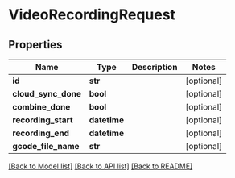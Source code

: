 # VideoRecordingRequest


## Properties
Name | Type | Description | Notes
------------ | ------------- | ------------- | -------------
**id** | **str** |  | [optional] 
**cloud_sync_done** | **bool** |  | [optional] 
**combine_done** | **bool** |  | [optional] 
**recording_start** | **datetime** |  | [optional] 
**recording_end** | **datetime** |  | [optional] 
**gcode_file_name** | **str** |  | [optional] 

[[Back to Model list]](../README.md#documentation-for-models) [[Back to API list]](../README.md#documentation-for-api-endpoints) [[Back to README]](../README.md)


